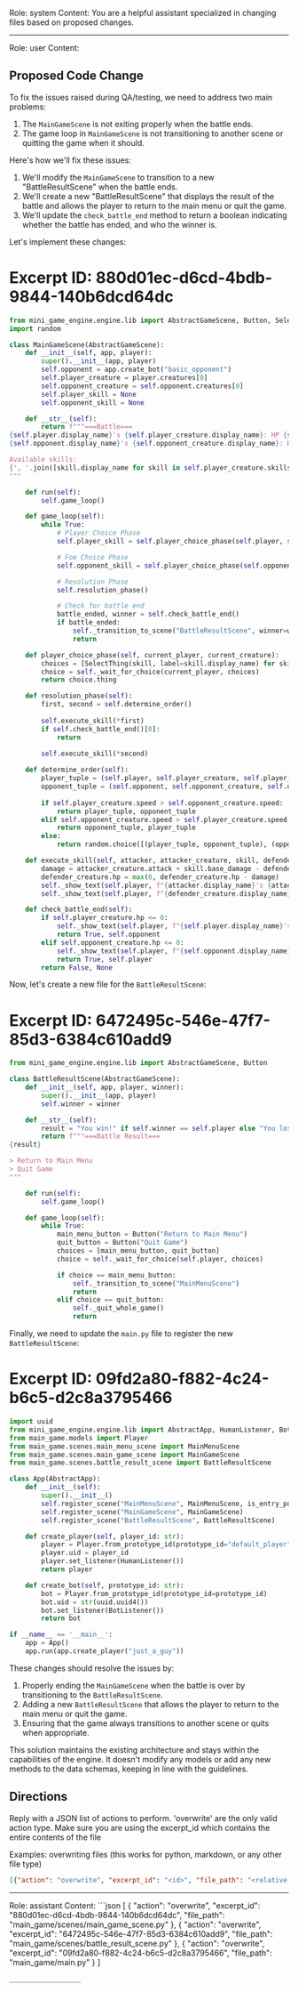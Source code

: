 Role: system
Content: You are a helpful assistant specialized in changing files based on proposed changes.
__________________
Role: user
Content: 
## Proposed Code Change
To fix the issues raised during QA/testing, we need to address two main problems:

1. The `MainGameScene` is not exiting properly when the battle ends.
2. The game loop in `MainGameScene` is not transitioning to another scene or quitting the game when it should.

Here's how we'll fix these issues:

1. We'll modify the `MainGameScene` to transition to a new "BattleResultScene" when the battle ends.
2. We'll create a new "BattleResultScene" that displays the result of the battle and allows the player to return to the main menu or quit the game.
3. We'll update the `check_battle_end` method to return a boolean indicating whether the battle has ended, and who the winner is.

Let's implement these changes:

# Excerpt ID: 880d01ec-d6cd-4bdb-9844-140b6dcd64dc
```python main_game/scenes/main_game_scene.py
from mini_game_engine.engine.lib import AbstractGameScene, Button, SelectThing
import random

class MainGameScene(AbstractGameScene):
    def __init__(self, app, player):
        super().__init__(app, player)
        self.opponent = app.create_bot("basic_opponent")
        self.player_creature = player.creatures[0]
        self.opponent_creature = self.opponent.creatures[0]
        self.player_skill = None
        self.opponent_skill = None

    def __str__(self):
        return f"""===Battle===
{self.player.display_name}'s {self.player_creature.display_name}: HP {self.player_creature.hp}/{self.player_creature.max_hp}
{self.opponent.display_name}'s {self.opponent_creature.display_name}: HP {self.opponent_creature.hp}/{self.opponent_creature.max_hp}

Available skills:
{', '.join([skill.display_name for skill in self.player_creature.skills])}
"""

    def run(self):
        self.game_loop()

    def game_loop(self):
        while True:
            # Player Choice Phase
            self.player_skill = self.player_choice_phase(self.player, self.player_creature)

            # Foe Choice Phase
            self.opponent_skill = self.player_choice_phase(self.opponent, self.opponent_creature)

            # Resolution Phase
            self.resolution_phase()

            # Check for battle end
            battle_ended, winner = self.check_battle_end()
            if battle_ended:
                self._transition_to_scene("BattleResultScene", winner=winner)
                return

    def player_choice_phase(self, current_player, current_creature):
        choices = [SelectThing(skill, label=skill.display_name) for skill in current_creature.skills]
        choice = self._wait_for_choice(current_player, choices)
        return choice.thing

    def resolution_phase(self):
        first, second = self.determine_order()
        
        self.execute_skill(*first)
        if self.check_battle_end()[0]:
            return
        
        self.execute_skill(*second)

    def determine_order(self):
        player_tuple = (self.player, self.player_creature, self.player_skill, self.opponent_creature)
        opponent_tuple = (self.opponent, self.opponent_creature, self.opponent_skill, self.player_creature)
        
        if self.player_creature.speed > self.opponent_creature.speed:
            return player_tuple, opponent_tuple
        elif self.opponent_creature.speed > self.player_creature.speed:
            return opponent_tuple, player_tuple
        else:
            return random.choice([(player_tuple, opponent_tuple), (opponent_tuple, player_tuple)])

    def execute_skill(self, attacker, attacker_creature, skill, defender_creature):
        damage = attacker_creature.attack + skill.base_damage - defender_creature.defense
        defender_creature.hp = max(0, defender_creature.hp - damage)
        self._show_text(self.player, f"{attacker.display_name}'s {attacker_creature.display_name} used {skill.display_name}!")
        self._show_text(self.player, f"{defender_creature.display_name} took {damage} damage!")

    def check_battle_end(self):
        if self.player_creature.hp <= 0:
            self._show_text(self.player, f"{self.player.display_name}'s {self.player_creature.display_name} fainted!")
            return True, self.opponent
        elif self.opponent_creature.hp <= 0:
            self._show_text(self.player, f"{self.opponent.display_name}'s {self.opponent_creature.display_name} fainted!")
            return True, self.player
        return False, None
```

Now, let's create a new file for the `BattleResultScene`:

# Excerpt ID: 6472495c-546e-47f7-85d3-6384c610add9
```python main_game/scenes/battle_result_scene.py
from mini_game_engine.engine.lib import AbstractGameScene, Button

class BattleResultScene(AbstractGameScene):
    def __init__(self, app, player, winner):
        super().__init__(app, player)
        self.winner = winner

    def __str__(self):
        result = "You win!" if self.winner == self.player else "You lose!"
        return f"""===Battle Result===
{result}

> Return to Main Menu
> Quit Game
"""

    def run(self):
        self.game_loop()

    def game_loop(self):
        while True:
            main_menu_button = Button("Return to Main Menu")
            quit_button = Button("Quit Game")
            choices = [main_menu_button, quit_button]
            choice = self._wait_for_choice(self.player, choices)

            if choice == main_menu_button:
                self._transition_to_scene("MainMenuScene")
                return
            elif choice == quit_button:
                self._quit_whole_game()
                return
```

Finally, we need to update the `main.py` file to register the new `BattleResultScene`:

# Excerpt ID: 09fd2a80-f882-4c24-b6c5-d2c8a3795466
```python main_game/main.py
import uuid
from mini_game_engine.engine.lib import AbstractApp, HumanListener, BotListener
from main_game.models import Player
from main_game.scenes.main_menu_scene import MainMenuScene
from main_game.scenes.main_game_scene import MainGameScene
from main_game.scenes.battle_result_scene import BattleResultScene

class App(AbstractApp):
    def __init__(self):
        super().__init__()
        self.register_scene("MainMenuScene", MainMenuScene, is_entry_point=True)
        self.register_scene("MainGameScene", MainGameScene)
        self.register_scene("BattleResultScene", BattleResultScene)

    def create_player(self, player_id: str):
        player = Player.from_prototype_id(prototype_id="default_player")
        player.uid = player_id
        player.set_listener(HumanListener())
        return player

    def create_bot(self, prototype_id: str):
        bot = Player.from_prototype_id(prototype_id=prototype_id)
        bot.uid = str(uuid.uuid4())
        bot.set_listener(BotListener())
        return bot

if __name__ == '__main__':
    app = App()
    app.run(app.create_player("just_a_guy"))
```

These changes should resolve the issues by:

1. Properly ending the `MainGameScene` when the battle is over by transitioning to the `BattleResultScene`.
2. Adding a new `BattleResultScene` that allows the player to return to the main menu or quit the game.
3. Ensuring that the game always transitions to another scene or quits when appropriate.

This solution maintains the existing architecture and stays within the capabilities of the engine. It doesn't modify any models or add any new methods to the data schemas, keeping in line with the guidelines.

## Directions
Reply with a JSON list of actions to perform. 'overwrite' are the only valid action type. 
Make sure you are using the excerpt_id which contains the entire contents of the file

Examples:
overwriting files (this works for python, markdown, or any other file type)
```json output_example1
[{"action": "overwrite", "excerpt_id": "<id>", "file_path": "<relative file path>"}]
```

__________________
Role: assistant
Content: ```json
[
    {
        "action": "overwrite",
        "excerpt_id": "880d01ec-d6cd-4bdb-9844-140b6dcd64dc",
        "file_path": "main_game/scenes/main_game_scene.py"
    },
    {
        "action": "overwrite",
        "excerpt_id": "6472495c-546e-47f7-85d3-6384c610add9",
        "file_path": "main_game/scenes/battle_result_scene.py"
    },
    {
        "action": "overwrite",
        "excerpt_id": "09fd2a80-f882-4c24-b6c5-d2c8a3795466",
        "file_path": "main_game/main.py"
    }
]
```
__________________
